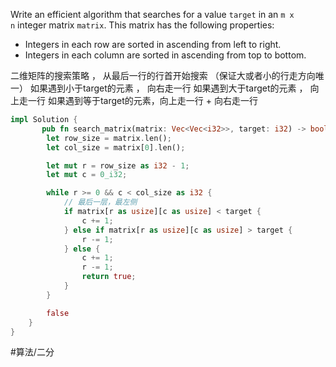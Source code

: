 Write an efficient algorithm that searches for a value `target` in an `m x n` integer matrix `matrix`. This matrix has the following properties:

- Integers in each row are sorted in ascending from left to right.
- Integers in each column are sorted in ascending from top to bottom.

二维矩阵的搜索策略 ， 从最后一行的行首开始搜索 （保证大或者小的行走方向唯一）
如果遇到小于target的元素 ， 向右走一行
如果遇到大于target的元素 ， 向上走一行
如果遇到等于target的元素，向上走一行 + 向右走一行

```rust
impl Solution {
       pub fn search_matrix(matrix: Vec<Vec<i32>>, target: i32) -> bool {
        let row_size = matrix.len();
        let col_size = matrix[0].len();

        let mut r = row_size as i32 - 1;
        let mut c = 0_i32;

        while r >= 0 && c < col_size as i32 {
            // 最后一层，最左侧
            if matrix[r as usize][c as usize] < target {
                c += 1;
            } else if matrix[r as usize][c as usize] > target {
                r -= 1;
            } else {
                c += 1;
                r -= 1;
                return true;
            }
        }

        false
    }
}
```

#算法/二分 